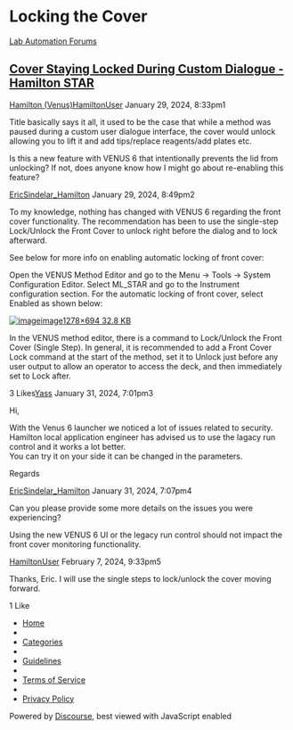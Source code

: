 # Locking the Cover

[Lab Automation Forums](https://labautomation.io/)

## [Cover Staying Locked During Custom Dialogue - Hamilton STAR](https://labautomation.io/t/cover-staying-locked-during-custom-dialogue-hamilton-star/2860)

[Hamilton (Venus)](https://labautomation.io/c/hamilton-venus/7)[HamiltonUser](https://labautomation.io/u/HamiltonUser) January 29, 2024, 8:33pm1

Title basically says it all, it used to be the case that while a method was paused during a custom user dialogue interface, the cover would unlock allowing you to lift it and add tips/replace reagents/add plates etc.

Is this a new feature with VENUS 6 that intentionally prevents the lid from unlocking? If not, does anyone know how I might go about re-enabling this feature?

[EricSindelar\_Hamilton](https://labautomation.io/u/EricSindelar\_Hamilton) January 29, 2024, 8:49pm2

To my knowledge, nothing has changed with VENUS 6 regarding the front cover functionality. The recommendation has been to use the single-step Lock/Unlock the Front Cover to unlock right before the dialog and to lock afterward.

See below for more info on enabling automatic locking of front cover:

Open the VENUS Method Editor and go to the Menu → Tools → System Configuration Editor. Select ML\_STAR and go to the Instrument configuration section. For the automatic locking of front cover, select Enabled as shown below:

[![image](https://labautomation.io/uploads/default/original/2X/1/1bd1df1d6ea2abf51ce0a1c90382ea9cd975f03d.png)image1278×694 32.8 KB](https://labautomation.io/uploads/default/original/2X/1/1bd1df1d6ea2abf51ce0a1c90382ea9cd975f03d.png)

​In the VENUS method editor, there is a command to Lock/Unlock the Front Cover (Single Step). ​In general, it is recommended to add a Front Cover Lock command at the start of the method, set it to Unlock just before any user output to allow an operator to access the deck, and then immediately set to Lock after.

3 Likes[Yass](https://labautomation.io/u/Yass) January 31, 2024, 7:01pm3

Hi,

With the Venus 6 launcher we noticed a lot of issues related to security. Hamilton local application engineer has advised us to use the lagacy run control and it works a lot better.\
You can try it on your side it can be changed in the parameters.

Regards

[EricSindelar\_Hamilton](https://labautomation.io/u/EricSindelar\_Hamilton) January 31, 2024, 7:07pm4

Can you please provide some more details on the issues you were experiencing?

Using the new VENUS 6 UI or the legacy run control should not impact the front cover monitoring functionality.

[HamiltonUser](https://labautomation.io/u/HamiltonUser) February 7, 2024, 9:33pm5

Thanks, Eric. I will use the single steps to lock/unlock the cover moving forward.

1 Like

* [Home ](https://labautomation.io/)
* &#x20;
* [Categories ](https://labautomation.io/categories)
* &#x20;
* [Guidelines ](https://labautomation.io/guidelines)
* &#x20;
* [Terms of Service ](https://labautomation.io/tos)
* &#x20;
* [Privacy Policy ](https://labautomation.io/privacy)

Powered by [Discourse](https://www.discourse.org/), best viewed with JavaScript enabled
